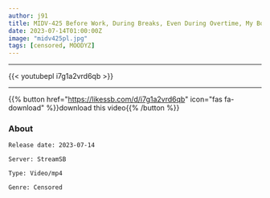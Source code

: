 ```yaml
---
author: j91
title: MIDV-425 Before Work, During Breaks, Even During Overtime, My Boss I Hate Is Licking Me Into Mush And Making Me Cum (Newly Graduated Busty Subordinate)... Yuha Kiriya
date: 2023-07-14T01:00:00Z
image: "midv425pl.jpg"
tags: [censored, MOODYZ]
---
```

___

{{< youtubepl i7g1a2vrd6qb >}}
___

{{% button href="https://likessb.com/d/i7g1a2vrd6qb" icon="fas fa-download" %}}download this video{{% /button %}}
### About

`Release date: 2023-07-14`

`Server: StreamSB`

`Type: Video/mp4`

`Genre:	Censored`